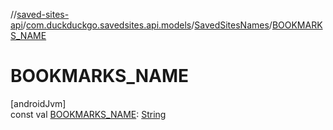 //[saved-sites-api](../../../index.md)/[com.duckduckgo.savedsites.api.models](../index.md)/[SavedSitesNames](index.md)/[BOOKMARKS_NAME](-b-o-o-k-m-a-r-k-s_-n-a-m-e.md)

# BOOKMARKS_NAME

[androidJvm]\
const val [BOOKMARKS_NAME](-b-o-o-k-m-a-r-k-s_-n-a-m-e.md): [String](https://kotlinlang.org/api/latest/jvm/stdlib/kotlin/-string/index.html)
